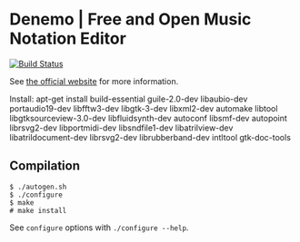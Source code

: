 Denemo | Free and Open Music Notation Editor
============================================

[![Build Status](https://travis-ci.org/denemo/denemo.svg?branch=master)](https://travis-ci.org/denemo/denemo)

See [the official website](https://www.denemo.org) for more information.

Install:
apt-get install build-essential guile-2.0-dev libaubio-dev portaudio19-dev libfftw3-dev libgtk-3-dev libxml2-dev automake libtool libgtksourceview-3.0-dev libfluidsynth-dev autoconf libsmf-dev autopoint librsvg2-dev libportmidi-dev libsndfile1-dev libatrilview-dev libatrildocument-dev librsvg2-dev librubberband-dev intltool gtk-doc-tools

Compilation
-----------


```
$ ./autogen.sh
$ ./configure
$ make
# make install
```

See ```configure``` options with ```./configure --help```.
